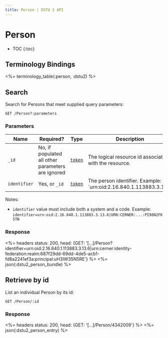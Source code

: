 ```yaml
---
title: Person | DSTU 2 API
---
```


# Person

* TOC
{:toc}

## Terminology Bindings

<%= terminology_table(:person, :dstu2) %>

## Search

Search for Persons that meet supplied query parameters:

    GET /Person?:parameters

### Parameters

 Name         | Required?                                         | Type       | Description
--------------|---------------------------------------------------|------------|------------------------------------------------------------------------------------
 `_id`        | No, if populated all other parameters are ignored | [`token`]  | The logical resource id associated with the resource.
 `identifier` | Yes, or `_id`                                     | [`token`]  | The person identifier.  Example: `urn:oid:2.16.840.1.113883.3.13.6|01022228`

Notes:

- `identifier` value must include both a system and a code. Example: `identifier=urn:oid:2.16.840.1.113883.3.13.6|URN:CERNER:...:PI98N2FK5TN`

### Response

<%= headers status: 200, head: {GET: '[...]/Person?identifier=urn:oid:2.16.840.1.113883.3.13.6|urn:cerner:identity-federation:realm:687f29dd-69dd-4de5-acb1-fd8a2241ef3a:principal:uH3IW35N5RE'} %>
<%= json(:dstu2_person_bundle) %>

## Retrieve by id

List an individual Person by its id:

    GET /Person/:id

### Response

<%= headers status: 200, head: {GET: '[...]/Person/4342009'} %>
<%= json(:dstu2_person_entry) %>

[`token`]: http://hl7.org/fhir/DSTU2/search.html#token
